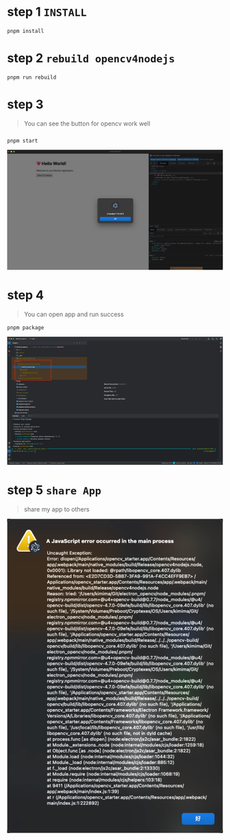 # step 1 `INSTALL`

```shell
pnpm install
```

# step 2 `rebuild opencv4nodejs`

```
pnpm run rebuild
```

# step 3

> You can see the button for opencv work well

###  

```shell
pnpm start
```

![img.png](__doc/img.png)

# step 4

> You can open app and run success

```shell
pnpm package
```

![package.png](__doc/package.png)


# step 5 `share App`
> share my app to others

![share.png](__doc/share.png)